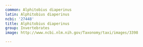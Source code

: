 ```yaml
---
common: Alphitobius diaperinus
latin: Alphitobius diaperinus
ncbi: '27448'
title: Alphitobius diaperinus
group: Invertebrates
image: http://www.ncbi.nlm.nih.gov/Taxonomy/taxi/images/3398

---
```

